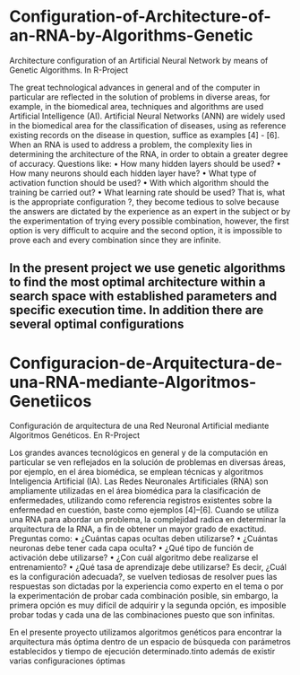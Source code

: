 # Configuration-of-Architecture-of-an-RNA-by-Algorithms-Genetic
Architecture configuration of an Artificial Neural Network by means of Genetic Algorithms. In R-Project

The great technological advances in general and of the computer in particular are reflected in the solution of problems in diverse areas, for example, in the biomedical area, techniques and algorithms are used Artificial Intelligence (AI). Artificial Neural Networks (ANN) are widely used in the biomedical area for the classification of diseases, using as reference existing records on the disease in question, suffice as examples [4] - [6].
When an RNA is used to address a problem, the complexity lies in determining the architecture of the RNA, in order to obtain a greater degree of accuracy. Questions like:
• How many hidden layers should be used?
• How many neurons should each hidden layer have?
• What type of activation function should be used?
• With which algorithm should the training be carried out?
• What learning rate should be used?
That is, what is the appropriate configuration ?, they become tedious to solve because the answers are dictated by the experience as an expert in the subject or by the experimentation of trying every possible combination, however, the first option is very difficult to acquire and the second option, it is impossible to prove each and every combination since they are infinite.

In the present project we use genetic algorithms to find the most optimal architecture within a search space with established parameters and specific execution time. In addition there are several optimal configurations
--------------------------------------------------------------------------------------------------------
# Configuracion-de-Arquitectura-de-una-RNA-mediante-Algoritmos-Genetiicos
Configuración de arquitectura de una Red Neuronal Artificial mediante Algoritmos Genéticos. En R-Project

Los grandes avances tecnológicos en general y de la computación en particular se ven reflejados en la solución de problemas en diversas áreas, por ejemplo, en el área biomédica, se emplean técnicas y algoritmos Inteligencia Artificial (IA). Las Redes Neuronales Artificiales (RNA) son ampliamente utilizadas en el área biomédica para la clasificación de enfermedades, utilizando como referencia registros existentes sobre la enfermedad en cuestión, baste como ejemplos [4]–[6].
Cuando se utiliza una RNA para abordar un problema, la complejidad radica en determinar la arquitectura de la RNA, a fin de obtener un mayor grado de exactitud. Preguntas como:
• ¿Cuántas capas ocultas deben utilizarse?
• ¿Cuántas neuronas debe tener cada capa oculta?
• ¿Qué tipo de función de activación debe utilizarse?
• ¿Con cuál algoritmo debe realizarse el entrenamiento?
• ¿Qué tasa de aprendizaje debe utilizarse?
Es decir, ¿Cuál es la configuración adecuada?, se vuelven tediosas de resolver pues las respuestas son dictadas por la experiencia como experto en el tema o por la experimentación de probar cada combinación posible, sin embargo, la primera opción es muy difícil de adquirir y la segunda opción, es imposible probar todas y cada una de las combinaciones puesto que son infinitas.

En el presente proyecto utilizamos algoritmos genéticos para encontrar la arquitectura más óptima dentro de un espacio de búsqueda con parámetros establecidos y tiempo de ejecución determinado.tinto además de existir varias configuraciones óptimas
